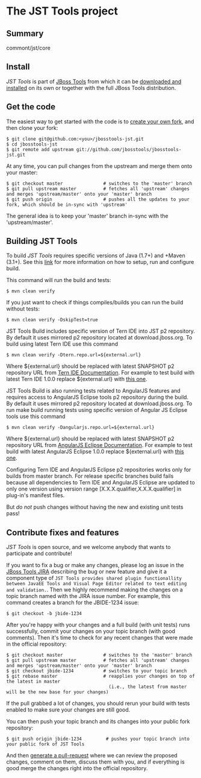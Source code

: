# The JST Tools project

## Summary

commont/jst/core

## Install

_JST Tools_ is part of [JBoss Tools](http://jboss.org/tools) from
which it can be [downloaded and installed](http://jboss.org/tools/download)
on its own or together with the full JBoss Tools distribution.

## Get the code

The easiest way to get started with the code is to [create your own fork](http://help.github.com/forking/), 
and then clone your fork:

    $ git clone git@github.com:<you>/jbosstools-jst.git
    $ cd jbosstools-jst
    $ git remote add upstream git://github.com/jbosstools/jbosstools-jst.git
	
At any time, you can pull changes from the upstream and merge them onto your master:

    $ git checkout master               # switches to the 'master' branch
    $ git pull upstream master          # fetches all 'upstream' changes and merges 'upstream/master' onto your 'master' branch
    $ git push origin                   # pushes all the updates to your fork, which should be in-sync with 'upstream'

The general idea is to keep your 'master' branch in-sync with the
'upstream/master'.

## Building JST Tools

To build _JST Tools_ requires specific versions of Java (1.7+) and
+Maven (3.1+). See this [link](https://github.com/jbosstools/jbosstools-devdoc/blob/master/building/readme.md) for more information on how to setup, run and configure build.

This command will run the build and tests:

    $ mvn clean verify

If you just want to check if things compiles/builds you can run the build without tests:

    $ mvn clean verify -DskipTest=true

JST Tools Build includes specific version of Tern IDE into JST p2 repository. By default it uses
mirrored p2 repository located at download.jboss.org. To build using latest Tern IDE use this command

    $ mvn clean verify -Dtern.repo.url=${external.url}

Where ${external.url} should be replaced with latest SNAPSHOT p2 repository URL from 
[Tern IDE Documentation](https://github.com/angelozerr/tern.java/wiki/Installation-Update-Site). For
example to test build with latest Tern IDE 1.0.0 replace ${external.url} with 
[this one](http://oss.opensagres.fr/tern.repository/1.0.0-SNAPSHOT/).

JST Tools Build is also running tests related to AngularJS features and requires access to AngularJS Eclipse
tools p2 repository during the build. By default it uses mirrored p2 repository located at download.jboss.org.
To run make build running tests using specific version of Angular JS Eclipse tools use this command

    $ mvn clean verify -Dangularjs.repo.url=${external.url}

Where ${external.url} should be replaced with latest SNAPSHOT p2 repository URL from 
[AngularJS Eclipse Documentation](https://github.com/angelozerr/angularjs-eclipse/wiki/Installation-Update-Site). For example to test build with latest AngularJS Eclipse 1.0.0 replace ${external.url} with 
[this one](http://oss.opensagres.fr/angularjs-eclipse/1.0.0-SNAPSHOT/).

Configuring Tern IDE and AngularJS Eclipse p2 repositories works only for builds from master branch. For release 
specific branches build fails because all dependencies to Tern IDE and AngularJS Eclipse are updated to only one version using version range [X.X.X.qualifier,X.X.X.qualifier] in plug-in's manifest files.

But *do not* push changes without having the new and existing unit tests pass!

## Contribute fixes and features

_JST Tools_ is open source, and we welcome anybody that wants to
participate and contribute!

If you want to fix a bug or make any changes, please log an issue in
the [JBoss Tools JIRA](https://issues.jboss.org/browse/JBIDE)
describing the bug or new feature and give it a component type of
`JST Tools provides shared plugin functionallity between JavaEE Tools and Visual Page Editor related to text editing and validation.`. Then we highly recommend making the changes on a
topic branch named with the JIRA issue number. For example, this
command creates a branch for the JBIDE-1234 issue:

	$ git checkout -b jbide-1234

After you're happy with your changes and a full build (with unit
tests) runs successfully, commit your changes on your topic branch
(with good comments). Then it's time to check for any recent changes
that were made in the official repository:

	$ git checkout master               # switches to the 'master' branch
	$ git pull upstream master          # fetches all 'upstream' changes and merges 'upstream/master' onto your 'master' branch
	$ git checkout jbide-1234           # switches to your topic branch
	$ git rebase master                 # reapplies your changes on top of the latest in master
	                                      (i.e., the latest from master will be the new base for your changes)

If the pull grabbed a lot of changes, you should rerun your build with
tests enabled to make sure your changes are still good.

You can then push your topic branch and its changes into your public fork repository:

	$ git push origin jbide-1234         # pushes your topic branch into your public fork of JST Tools

And then [generate a pull-request](http://help.github.com/pull-requests/) where we can
review the proposed changes, comment on them, discuss them with you,
and if everything is good merge the changes right into the official
repository.
